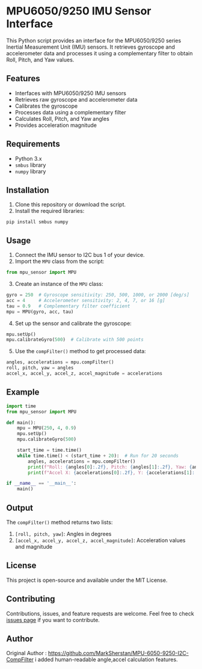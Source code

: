 # MPU6050/9250 IMU Sensor Interface

This Python script provides an interface for the MPU6050/9250 series Inertial Measurement Unit (IMU) sensors. It retrieves gyroscope and accelerometer data and processes it using a complementary filter to obtain Roll, Pitch, and Yaw values.

## Features

- Interfaces with MPU6050/9250 IMU sensors
- Retrieves raw gyroscope and accelerometer data
- Calibrates the gyroscope
- Processes data using a complementary filter
- Calculates Roll, Pitch, and Yaw angles
- Provides acceleration magnitude

## Requirements

- Python 3.x
- `smbus` library
- `numpy` library

## Installation

1. Clone this repository or download the script.
2. Install the required libraries:

```
pip install smbus numpy
```

## Usage

1. Connect the IMU sensor to I2C bus 1 of your device.
2. Import the `MPU` class from the script:

```python
from mpu_sensor import MPU
```

3. Create an instance of the `MPU` class:

```python
gyro = 250  # Gyroscope sensitivity: 250, 500, 1000, or 2000 [deg/s]
acc = 4     # Accelerometer sensitivity: 2, 4, 7, or 16 [g]
tau = 0.9   # Complementary filter coefficient
mpu = MPU(gyro, acc, tau)
```

4. Set up the sensor and calibrate the gyroscope:

```python
mpu.setUp()
mpu.calibrateGyro(500)  # Calibrate with 500 points
```

5. Use the `compFilter()` method to get processed data:

```python
angles, accelerations = mpu.compFilter()
roll, pitch, yaw = angles
accel_x, accel_y, accel_z, accel_magnitude = accelerations
```

## Example

```python
import time
from mpu_sensor import MPU

def main():
    mpu = MPU(250, 4, 0.9)
    mpu.setUp()
    mpu.calibrateGyro(500)

    start_time = time.time()
    while time.time() < (start_time + 20):  # Run for 20 seconds
        angles, accelerations = mpu.compFilter()
        print(f"Roll: {angles[0]:.2f}, Pitch: {angles[1]:.2f}, Yaw: {angles[2]:.2f}")
        print(f"Accel X: {accelerations[0]:.2f}, Y: {accelerations[1]:.2f}, Z: {accelerations[2]:.2f}, Magnitude: {accelerations[3]:.2f}")

if __name__ == '__main__':
    main()
```

## Output

The `compFilter()` method returns two lists:

1. `[roll, pitch, yaw]`: Angles in degrees
2. `[accel_x, accel_y, accel_z, accel_magnitude]`: Acceleration values and magnitude

## License

This project is open-source and available under the MIT License.

## Contributing

Contributions, issues, and feature requests are welcome. Feel free to check [issues page](https://github.com/yourusername/mpu-sensor-interface/issues) if you want to contribute.

## Author
Original Author : https://github.com/MarkSherstan/MPU-6050-9250-I2C-CompFilter
i added human-readable angle,accel calculation features.
